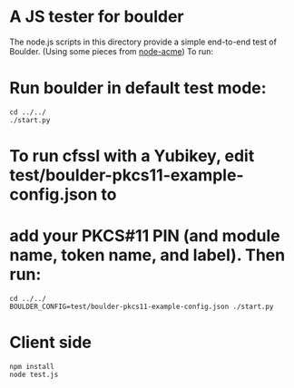 # A JS tester for boulder

The node.js scripts in this directory provide a simple end-to-end test of Boulder.  (Using some pieces from [node-acme](https://github.com/letsencrypt/node-acme/))  To run:

# Run boulder in default test mode:

    cd ../../
    ./start.py

# To run cfssl with a Yubikey, edit test/boulder-pkcs11-example-config.json to
# add your PKCS#11 PIN (and module name, token name, and label). Then run:

    cd ../../
    BOULDER_CONFIG=test/boulder-pkcs11-example-config.json ./start.py

# Client side

    npm install
    node test.js
